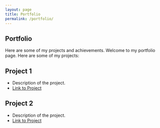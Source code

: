```yaml
---
layout: page
title: Portfolio
permalink: /portfolio/
---
```


## Portfolio

Here are some of my projects and achievements.
Welcome to my portfolio page. Here are some of my projects:

## Project 1
- Description of the project.
- [Link to Project](#)

## Project 2
- Description of the project.
- [Link to Project](#)

